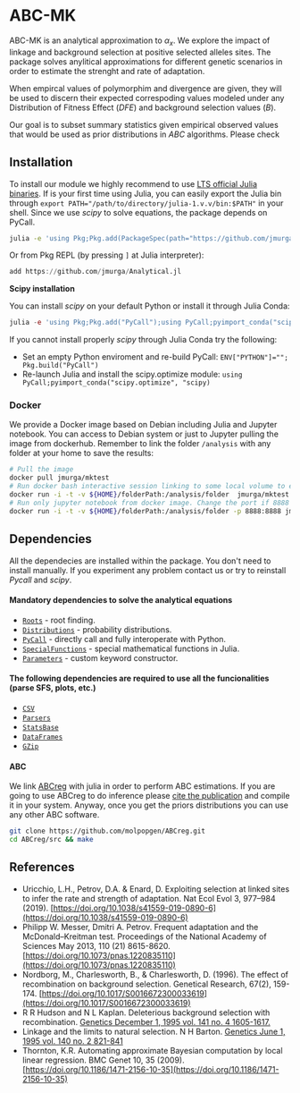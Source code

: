 # ABC-MK

ABC-MK is an analytical approximation to $\alpha_{x}$. We explore the impact of linkage and background selection at positive selected alleles sites. The package solves anylitical approximations for different genetic scenarios in order to estimate the strenght and rate of adaptation. 

When empircal values of polymorphim and divergence are given, they will be used to discern their expected correspoding values modeled under any Distribution of Fitness Effect (*DFE*) and background selection values (*B*). 

Our goal is to subset summary statistics given empirical observed values that would be used as prior distributions in *ABC* algorithms. Please check

## Installation

To install our module we highly recommend to use [LTS official Julia binaries](https://julialang.org/downloads/). If is your first time using Julia, you can easily export the Julia bin through ```export PATH="/path/to/directory/julia-1.v.v/bin:$PATH"``` in your shell. Since we use *scipy* to solve equations, the package depends on PyCall.

```bash
julia -e 'using Pkg;Pkg.add(PackageSpec(path="https://github.com/jmurga/Analytical.jl"))'
```

Or from Pkg REPL (by pressing `]` at Julia interpreter):

```julia
add https://github.com/jmurga/Analytical.jl
```

**Scipy installation**  

You can install *scipy* on your default Python or install it through Julia Conda:

```julia
julia -e 'using Pkg;Pkg.add("PyCall");using PyCall;pyimport_conda("scipy.optimize", "scipy")'
```

If you cannot install properly *scipy* through Julia Conda try the following:

- Set an empty Python enviroment and re-build PyCall: `ENV["PYTHON"]="";  Pkg.build("PyCall")`
- Re-launch Julia and install the scipy.optimize module: `using PyCall;pyimport_conda("scipy.optimize", "scipy)`

### Docker
We provide a Docker image based on Debian including Julia and Jupyter notebook. You can access to Debian system or just to Jupyter pulling the image from dockerhub. Remember to link the folder `/analysis` with any folder at your home to save the results:

```bash
# Pull the image
docker pull jmurga/mktest
# Run docker bash interactive session linking to some local volume to export data. 
docker run -i -t -v ${HOME}/folderPath:/analysis/folder  jmurga/mktest
# Run only jupyter notebook from docker image. Change the port if 8888 is already used
docker run -i -t -v ${HOME}/folderPath:/analysis/folder -p 8888:8888 jmurga/mktest /bin/bash -c "jupyter-lab --ip='*' --port=8888 --no-browser --allow-root"
```

## Dependencies
All the dependecies are installed within the package. You don't need to install manually. If you experiment any problem contact us or try to reinstall *Pycall* and *scipy*.

#### Mandatory dependencies to solve the analytical equations
- [`Roots`](https://github.com/JuliaMath/Roots.jl) - root finding.
- [`Distributions`](https://github.com/JuliaStats/Distributions.jl) - probability distributions.
- [`PyCall`](https://github.com/JuliaPy/PyCall.jl) - directly call and fully interoperate with Python.
- [`SpecialFunctions`](https://github.com/JuliaMath/SpecialFunctions.jl) - special mathematical functions in Julia.
- [`Parameters`](https://github.com/mauro3/Parameters.jl) - custom keyword constructor.


#### The following dependencies are required to use all the funcionalities (parse SFS, plots, etc.)
- [`CSV`](https://github.com/JuliaNLSolvers/Optim.jl)
- [`Parsers`](https://github.com/JuliaStats/Distributions.jl)
- [`StatsBase`](https://github.com/JuliaStats/Distances.jl)
- [`DataFrames`](https://github.com/JuliaStats/Distances.jl)
- [`GZip`](https://github.com/JuliaIO/GZip.jl)

#### ABC
We link [ABCreg](https://github.com/molpopgen/ABCreg) with julia in order to perform ABC estimations. If you are going to use ABCreg to do inference please [cite the publication](https://doi.org/10.1186/1471-2156-10-35) and compile it in your system. Anyway, once you get the priors distributions you can use any other ABC software.

```bash
git clone https://github.com/molpopgen/ABCreg.git
cd ABCreg/src && make
```

## References
- Uricchio, L.H., Petrov, D.A. & Enard, D. Exploiting selection at linked sites to infer the rate and strength of adaptation. Nat Ecol Evol 3, 977–984 (2019). [https://doi.org/10.1038/s41559-019-0890-6](https://doi.org/10.1038/s41559-019-0890-6)
- Philipp W. Messer, Dmitri A. Petrov. Frequent adaptation and the McDonald–Kreitman test. Proceedings of the National Academy of Sciences May 2013, 110 (21) 8615-8620. [https://doi.org/10.1073/pnas.1220835110](https://doi.org/10.1073/pnas.1220835110)
- Nordborg, M., Charlesworth, B., & Charlesworth, D. (1996). The effect of recombination on background selection. Genetical Research, 67(2), 159-174. [https://doi.org/10.1017/S0016672300033619](https://doi.org/10.1017/S0016672300033619)
- R R Hudson and N L Kaplan. Deleterious background selection with recombination. [Genetics December 1, 1995 vol. 141 no. 4 1605-1617.](https://www.genetics.org/content/141/4/1605)
- Linkage and the limits to natural selection. N H Barton. [Genetics June 1, 1995 vol. 140 no. 2 821-841](https://www.genetics.org/content/140/2/821)
- Thornton, K.R. Automating approximate Bayesian computation by local linear regression. BMC Genet 10, 35 (2009). [https://doi.org/10.1186/1471-2156-10-35](https://doi.org/10.1186/1471-2156-10-35)